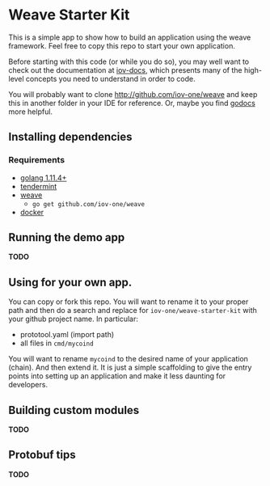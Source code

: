 # Weave Starter Kit

This is a simple app to show how to build an application
using the weave framework. Feel free to copy this repo
to start your own application.

Before starting with this code (or while you do so), you may well want to check
out the documentation at [iov-docs](https://docs.iov.one), which presents many
of the high-level concepts you need to understand in order to code.

You will probably want to clone http://github.com/iov-one/weave and
keep this in another folder in your IDE for reference. Or, maybe you
find [godocs](http://godoc.org/github.com/iov-one/weave) more helpful.

## Installing dependencies

### Requirements

- [golang 1.11.4+](https://golang.org/doc/install)
- [tendermint](https://github.com/tendermint/tendermint/blob/master/docs/introduction/install.md)
- [weave](https://github.com/iov-one/weave)
  - `go get github.com/iov-one/weave`
- [docker](https://docs.docker.com/install/)

## Running the demo app

**TODO**

## Using for your own app.

You can copy or fork this repo. You will want to rename it to your proper path and then
do a search and replace for `iov-one/weave-starter-kit` with your github project name.
In particular:

* prototool.yaml (import path)
* all files in `cmd/mycoind`

You will want to rename `mycoind` to the desired name of your application (chain).
And then extend it. It is just a simple scaffolding to give the entry points into
setting up an application and make it less daunting for developers.

## Building custom modules

**TODO**

## Protobuf tips

**TODO**
